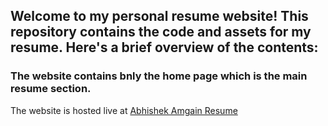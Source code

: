 
## Welcome to my personal resume website! This repository contains the code and assets for my resume. Here's a brief overview of the contents:

### The website contains bnly the home page which is the main resume section.

The website is hosted live at [Abhishek Amgain Resume](https://amgaina.github.io/Abhishek-Resume/)
